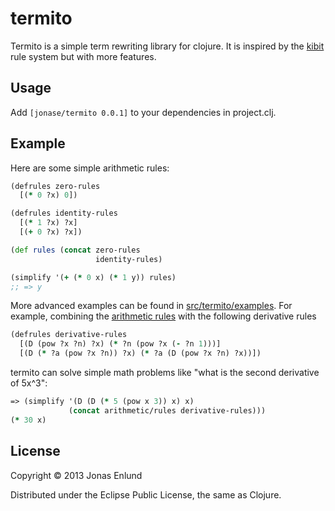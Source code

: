 # termito

Termito is a simple term rewriting library for clojure. It is inspired
by the [kibit](https://github.com/jonase/kibit) rule system but with
more features.

## Usage

Add `[jonase/termito 0.0.1]` to your dependencies in project.clj.

## Example

Here are some simple arithmetic rules:

```clojure
(defrules zero-rules
  [(* 0 ?x) 0])

(defrules identity-rules
  [(* 1 ?x) ?x]
  [(+ 0 ?x) ?x])

(def rules (concat zero-rules 
                   identity-rules) 

(simplify '(+ (* 0 x) (* 1 y)) rules)
;; => y
```

More advanced examples can be found in
[src/termito/examples](src/termito/examples). For example, combining
the [arithmetic rules](src/termito/examples/arithmetic.clj) with the
following derivative rules

```clojure
(defrules derivative-rules
  [(D (pow ?x ?n) ?x) (* ?n (pow ?x (- ?n 1)))]
  [(D (* ?a (pow ?x ?n)) ?x) (* ?a (D (pow ?x ?n) ?x))])
```

termito can solve simple math problems like "what is the second derivative of 5x^3":

```clojure
=> (simplify '(D (D (* 5 (pow x 3)) x) x) 
             (concat arithmetic/rules derivative-rules)))
(* 30 x)
``` 

## License

Copyright © 2013 Jonas Enlund

Distributed under the Eclipse Public License, the same as Clojure.
